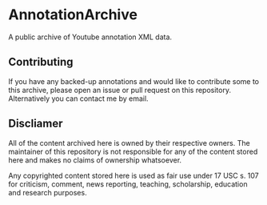 # AnnotationArchive
A public archive of Youtube annotation XML data.

## Contributing
If you have any backed-up annotations and would like to contribute some to this archive, please open an issue or pull request on this repository. Alternatively you can contact me by email.

## Discliamer
All of the content archived here is owned by their respective owners. The maintainer of this repository is not responsible for any of the content stored here and makes no claims of ownership whatsoever.

Any copyrighted content stored here is used as fair use under 17 USC s. 107 for criticism, comment, news reporting, teaching, scholarship, education and research purposes.
